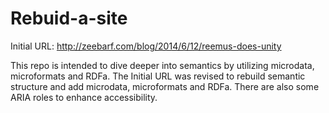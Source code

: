 Rebuid-a-site
=============

Initial URL:  http://zeebarf.com/blog/2014/6/12/reemus-does-unity

This repo is intended to dive deeper into semantics by utilizing microdata,
microformats and RDFa. The Initial URL was revised to rebuild semantic structure
and add microdata, microformats and RDFa. There are also some ARIA roles to
enhance accessibility.


